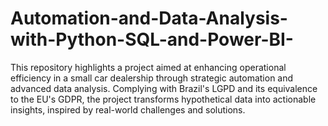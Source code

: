 # Automation-and-Data-Analysis-with-Python-SQL-and-Power-BI-
This repository highlights a project aimed at enhancing operational efficiency in a small car dealership through strategic automation and advanced data analysis. Complying with Brazil's LGPD and its equivalence to the EU's GDPR, the project transforms hypothetical data into actionable insights, inspired by real-world challenges and solutions.
